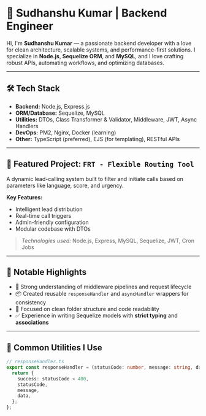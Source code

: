# 🚀 Sudhanshu Kumar | Backend Engineer

Hi, I'm **Sudhanshu Kumar** — a passionate backend developer with a love for clean architecture, scalable systems, and performance-first solutions. I specialize in **Node.js**, **Sequelize ORM**, and **MySQL**, and I love crafting robust APIs, automating workflows, and optimizing databases.

---

## 🛠️ Tech Stack

- **Backend:** Node.js, Express.js
- **ORM/Database:** Sequelize, MySQL
- **Utilities:** DTOs, Class Transformer & Validator, Middleware, JWT, Async Handlers
- **DevOps:** PM2, Nginx, Docker (learning)
- **Other:** TypeScript (preferred), EJS (for templating), RESTful APIs

---

## 🌟 Featured Project: `FRT - Flexible Routing Tool`

A dynamic lead-calling system built to filter and initiate calls based on parameters like language, score, and urgency.

**Key Features:**
- Intelligent lead distribution
- Real-time call triggers
- Admin-friendly configuration
- Modular codebase with DTOs

> *Technologies used:* Node.js, Express, MySQL, Sequelize, JWT, Cron Jobs

---

## 📌 Notable Highlights

- 🧠 Strong understanding of middleware pipelines and request lifecycle
- 📦 Created reusable `responseHandler` and `asyncHandler` wrappers for consistency
- 🎯 Focused on clean folder structure and code readability
- ✅ Experience in writing Sequelize models with **strict typing** and **associations**

---

## 🔧 Common Utilities I Use

```ts
// responseHandler.ts
export const responseHandler = (statusCode: number, message: string, data: any = null) => {
  return {
    success: statusCode < 400,
    statusCode,
    message,
    data,
  };
};
